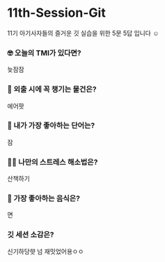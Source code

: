 # 11th-Session-Git
11기 아기사자들의 즐거운 깃 실습을 위한 5문 5답 입니다 ☺️

### 🤓 오늘의 TMI가 있다면?
늦잠잠

### 🎒 외출 시에 꼭 챙기는 물건은?
에어팟

### 🤙 내가 가장 좋아하는 단어는?
잠

### 🧘‍♀️ 나만의 스트레스 해소법은?
산책하기

### 🍧 가장 좋아하는 음식은?
면

### 깃 세션 소감은?
신기하당햣 넘 재밋었어용ㅇㅇ